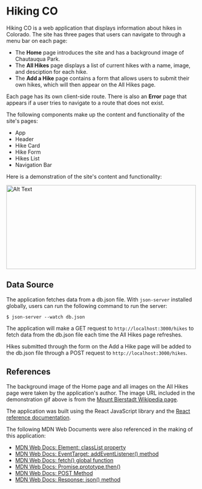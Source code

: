 # Hiking CO

Hiking CO is a web application that displays information about hikes in Colorado. The site has three pages that users can navigate to through a menu bar on each page: 

- The **Home** page introduces the site and has a background image of Chautauqua Park. 
- The **All Hikes** page displays a list of current hikes with a name, image, and desciption for each hike.
- The **Add a Hike** page contains a form that allows users to submit their own hikes, which will then appear on the All Hikes page. 

Each page has its own client-side route. There is also an **Error** page that appears if a user tries to navigate to a route that does not exist. 

The following components make up the content and functionality of the site's pages: 

- App
- Header
- Hike Card
- Hike Form
- Hikes List
- Navigation Bar

Here is a demonstration of the site's content and functionality: 

<img src="Hiking-CO.gif" alt="Alt Text" width="501" height="222"><br>

## Data Source

The application fetches data from a db.json file. With `json-server` installed globally, users can run the following command to run the server: 

```console
$ json-server --watch db.json
```

The application will make a GET request to `http://localhost:3000/hikes` to fetch data from the db.json file each time the All Hikes page refreshes. 

Hikes submitted through the form on the Add a Hike page will be added to the db.json file through a POST request to `http://localhost:3000/hikes`.  

## References

The background image of the Home page and all images on the All Hikes page were taken by the application's author. The image URL included in the demonstration gif above is from the <a href="https://en.wikipedia.org/wiki/Mount_Bierstadt">Mount Bierstadt Wikipedia page</a>.   

The application was built using the React JavaScript library and the <a href="https://react.dev/reference/react">React reference documentation</a>. 

The following MDN Web Documents were also referenced in the making of this application: 

- <a href="https://developer.mozilla.org/en-US/docs/Web/API/Element/classList">MDN Web Docs: Element: classList property</a>
- <a href="https://developer.mozilla.org/en-US/docs/Web/API/EventTarget/addEventListener">MDN Web Docs: EventTarget: addEventListener() method</a>
- <a href="https://developer.mozilla.org/en-US/docs/Web/API/fetch">MDN Web Docs: fetch() global function</a>
- <a href="https://developer.mozilla.org/en-US/docs/Web/JavaScript/Reference/Global_Objects/Promise/then">MDN Web Docs: Promise.prototype.then()</a>
- <a href="https://developer.mozilla.org/en-US/docs/Web/HTTP/Methods/POST">MDN Web Docs: POST Method</a>
- <a href="https://developer.mozilla.org/en-US/docs/Web/API/Response/json">MDN Web Docs: Response: json() method</a>